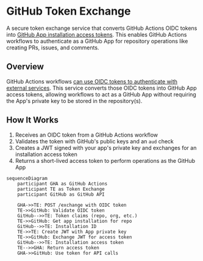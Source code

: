 # GitHub Token Exchange

A secure token exchange service that converts GitHub Actions OIDC tokens into [GitHub App installation access tokens](https://docs.github.com/en/apps/creating-github-apps/authenticating-with-a-github-app/generating-an-installation-access-token-for-a-github-app). This enables GitHub Actions workflows to authenticate as a GitHub App for repository operations like creating PRs, issues, and comments.

## Overview

GitHub Actions workflows [can use OIDC tokens to authenticate with external services](https://docs.github.com/en/actions/security-for-github-actions/security-hardening-your-deployments/about-security-hardening-with-openid-connect?utm_source=chatgpt.com#updating-your-workflows-for-oidc). This service converts those OIDC tokens into GitHub App access tokens, allowing workflows to act as a GitHub App without requiring the App's private key to be stored in the repository(s).

## How It Works

1. Receives an OIDC token from a GitHub Actions workflow
2. Validates the token with GitHub's public keys and an `aud` check
3. Creates a JWT signed with your app's private key and exchanges for an installation access token
4. Returns a short-lived access token to perform operations as the GitHub App

```mermaid
sequenceDiagram
    participant GHA as GitHub Actions
    participant TE as Token Exchange
    participant GitHub as GitHub API

    GHA->>TE: POST /exchange with OIDC token
    TE->>GitHub: Validate OIDC token
    GitHub-->>TE: Token claims (repo, org, etc.)
    TE->>GitHub: Get app installation for repo
    GitHub-->>TE: Installation ID
    TE->>TE: Create JWT with App private key
    TE->>GitHub: Exchange JWT for access token
    GitHub-->>TE: Installation access token
    TE-->>GHA: Return access token
    GHA->>GitHub: Use token for API calls
```
